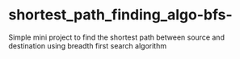 # shortest_path_finding_algo-bfs-
Simple mini project to find the shortest path between source and destination using breadth first search algorithm
